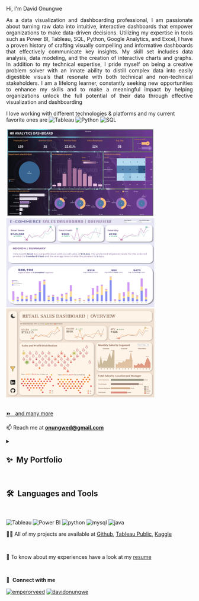Hi, I'm David Onungwe

<p align="justify">As a data visualization and dashboarding professional, I am passionate about turning raw data into intuitive, interactive dashboards that empower organizations to make data-driven decisions. Utilizing my expertise in tools such as Power BI, Tableau, SQL, Python, Google Analytics, and Excel, I have a proven history of crafting visually compelling and informative dashboards that effectively communicate key insights. My skill set includes data analysis, data modeling, and the creation of interactive charts and graphs. In addition to my technical expertise, I pride myself on being a creative problem solver with an innate ability to distill complex data into easily digestible visuals that resonate with both technical and non-technical stakeholders. I am a lifelong learner, constantly seeking new opportunities to enhance my skills and to make a meaningful impact by helping organizations unlock the full potential of their data through effective visualization and dashboarding</p>

I love working with different technologies & platforms and my current favorite ones are ![Tableau](https://img.shields.io/badge/-Tableau-000?&logo=Tableau)  ![Python](https://img.shields.io/badge/-Python-000?&logo=Python)  ![SQL](https://img.shields.io/badge/-SQL-000?&logo=MySQL) 


<div>
  <a href="https://public.tableau.com/app/profile/david.onungwe/viz/HRAttritionDashboard_17047439331520/HRANALYTICSDASHBOARD" target="_blank"><img src="https://github.com/emperorveed/emperorveed/blob/main/ezgif.com-animated-gif-maker.gif" width="400" height="240" /></a>
  <a href="https://www.buymeacoffee.com/kevcui" target="_blank"><img src="https://github.com/subhanjandas/subhanjandas/blob/main/ezgif.com-gif-maker-ECOMM.gif" width="400" height="240" /></a>
  <a href="https://www.buymeacoffee.com/kevcui" target="_blank"><img src="https://github.com/subhanjandas/subhanjandas/blob/main/ezgif.com-gif-maker-Retail.gif" width="400" height="240" /></a>
</div> 

<br> 

[⏩ &nbsp; and many more](https://public.tableau.com/app/profile/david.onungwe/vizzes) 

📫 Reach me at **onungwed@gmail.com** 


<details>
  <summary><b><h2>✨&nbsp;&nbsp;My&nbsp;Portfolio</h2></b></summary>
  <br/>

I am passionate about turning raw data into intuitive, interactive dashboards that empower organizations to make data-driven decisions.

### My Portfolio
- **Data Visualization and Dashboarding**: ![Tableau](https://img.shields.io/badge/-Tableau-000?&logo=Tableau) ![Power BI](https://img.shields.io/badge/-PowerBI-000?&logo=PowerBI) ![Google Analytics](https://img.shields.io/badge/-GoogleAnalytics-000?&logo=GoogleAnalytics) ![Looker](https://img.shields.io/badge/-Looker-000?&logo=Looker) ![Alteryx](https://img.shields.io/badge/-Alteryx-000?&logo=Alteryx) 
  - [Bank and Credit Card Complaints Analysis using Tableau](https://public.tableau.com/app/profile/david.onungwe/viz/CreditComplaintsDashboardUpdate/Dashboard1) - <br> Built a dashboard using Tableau that analyzes credit card complaints data. The dashboard allows for a comprehensive analysis of the data through the use of custom calculations and parameters. This enables users to identify patterns and trends in the data and make data-driven decisions. The visualizations in the dashboard are interactive and visually appealing, making it easy to understand and interpret the data. The purpose of the project is to improve customer satisfaction and reduce complaints by gaining a better understanding of the complaints data. <br/>
 - [Employee Attrition - What makes employees quit? | Futuristic Tableau and Power BI Dashboards](https://public.tableau.com/views/IBMAttritionAnalyticsDashboard/Dashboard1?:language=en-GB&:display_count=n&:origin=viz_share_link) - <br> This is an in-depth project that utilizes Tableau, Power BI, Python, Pig Latin, and Hadoop to gain a deeper understanding of IBM's workforce. The project meticulously investigates the Key Risk Indicators (KRIs) that influence employee attrition by leveraging the power of big data analysis. The project's results, in the form of recommendations, aim to aid IBM in enhancing employee retention and minimizing turnover rates. The project exemplifies the capability of advanced big data tools and visualization techniques to unveil actionable insights from large datasets. <br/>



[⏩ &nbsp; and many more](https://github.com/emperorveed?tab=repositories) 


</details> 

<br>
  <h2><b>🛠️&nbsp;&nbsp;Languages&nbsp;and&nbsp;Tools</b></h2>
  <br/>

<p align="left">
      <img src="https://github.com/gilbarbara/logos/blob/main/logos/tableau-icon.svg" alt="Tableau" width="65" height="65"/> 
      <img src="https://upload.wikimedia.org/wikipedia/commons/c/cf/New_Power_BI_Logo.svg" alt="Power BI" width="55" height="55"/>
      <img src="https://www.vectorlogo.zone/logos/python/python-icon.svg" alt="python" width="65" height="55"/>
      <img src="https://www.vectorlogo.zone/logos/mysql/mysql-icon.svg" alt="mysql" width="65" height="55"/>
      <img src="https://www.vectorlogo.zone/logos/google_analytics/google_analytics-icon.svg" alt="java" width="55" height="55"/>
      
       
</p>

👨‍💻 All of my projects are available at [Github](https://github.com/emperorveed), [Tableau Public](https://public.tableau.com/app/profile/david.onungwe/vizzes), [Kaggle](https://www.kaggle.com/emperorveed)

<br>

📄 To know about my experiences have a look at my [resume](https://drive.google.com/file/d/1LdZrR6W-Y2Pahmih0ckZCs3e9RC0o616/view?usp=drive_link)

<br>

🔗 &nbsp;**Connect with me**
<p align="left">
<a href="https://www.linkedin.com/in/emperorveed/" target="blank"><img align="center" src="https://raw.githubusercontent.com/rahuldkjain/github-profile-readme-generator/master/src/images/icons/Social/linked-in-alt.svg" alt="emperorveed" height="30" width="40" /></a>
<a href="https://www.kaggle.com/davidonungwe" target="blank"><img align="center" src="https://raw.githubusercontent.com/rahuldkjain/github-profile-readme-generator/master/src/images/icons/Social/kaggle.svg" alt="davidonungwe" height="30" width="40" /></a>
</p>
